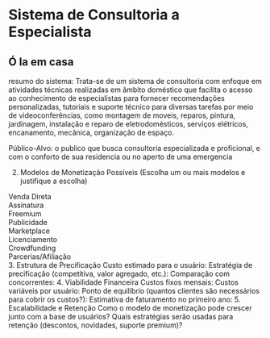 # Sistema de Consultoria a Especialista

## Ó la em casa

resumo do sistema: Trata-se de um sistema de consultoria com enfoque em atividades técnicas realizadas em âmbito doméstico que facilita o acesso ao conhecimento de especialistas para fornecer recomendações personalizadas, tutoriais e suporte técnico para diversas tarefas por meio de videoconferências, como montagem de moveis, reparos, pintura, jardinagem, instalação e reparo de eletrodomésticos, serviços elétricos, encanamento, mecânica, organização de espaço.

Público-Alvo: o publico que busca consultoria especializada e proficional, e com o conforto de sua residencia ou no aperto de uma emergencia

2. Modelos de Monetização Possíveis
(Escolha um ou mais modelos e justifique a escolha)

Venda Direta		
Assinatura		
Freemium		
Publicidade		
Marketplace		
Licenciamento		
Crowdfunding		
Parcerias/Afiliação		
3. Estrutura de Precificação
Custo estimado para o usuário:
Estratégia de precificação (competitiva, valor agregado, etc.):
Comparação com concorrentes:
4. Viabilidade Financeira
Custos fixos mensais:
Custos variáveis por usuário:
Ponto de equilíbrio (quantos clientes são necessários para cobrir os custos?):
Estimativa de faturamento no primeiro ano:
5. Escalabilidade e Retenção
Como o modelo de monetização pode crescer junto com a base de usuários?
Quais estratégias serão usadas para retenção (descontos, novidades, suporte premium)?

